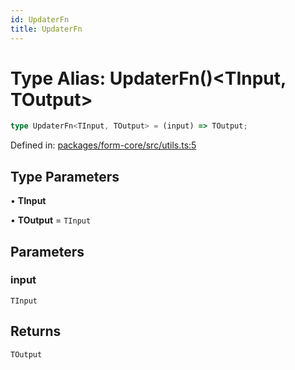 ```yaml
---
id: UpdaterFn
title: UpdaterFn
---
```


<!-- DO NOT EDIT: this page is autogenerated from the type comments -->

# Type Alias: UpdaterFn()\<TInput, TOutput\>

```ts
type UpdaterFn<TInput, TOutput> = (input) => TOutput;
```

Defined in: [packages/form-core/src/utils.ts:5](https://github.com/TanStack/form/blob/main/packages/form-core/src/utils.ts#L5)

## Type Parameters

• **TInput**

• **TOutput** = `TInput`

## Parameters

### input

`TInput`

## Returns

`TOutput`
